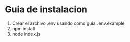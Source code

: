 # Guia de instalacion

1. Crear el archivo .env usando como guia .env.example
1. npm install
1. node index.js